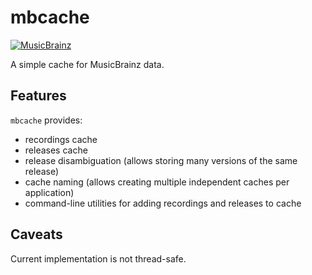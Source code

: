 # mbcache

[![MusicBrainz](https://img.shields.io/badge/built_with-MusicBrainz-BA478F?logo=musicbrainz)](https://musicbrainz.org)

A simple cache for MusicBrainz data.

## Features

`mbcache` provides:

* recordings cache
* releases cache
* release disambiguation (allows storing many versions of the same release)
* cache naming (allows creating multiple independent caches per application)
* command-line utilities for adding recordings and releases to cache

## Caveats

Current implementation is not thread-safe.
